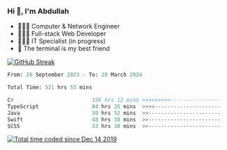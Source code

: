 <h3>Hi 👋, I'm Abdullah</h3>

- 👷🏼‍♂️ Computer & Network Engineer
- 👨🏻‍💻 Full-stack Web Developer
- 👨🏻‍💻 IT Specialist (in progress)
- 🖤 The terminal is my best friend

[![GitHub Streak](https://streak-stats.demolab.com?user=al3bad&theme=transparent&date_format=j%20M%5B%20Y%5D)](https://git.io/streak-stats)

<!--START_SECTION:waka-->

```python
From: 28 September 2023 - To: 28 March 2024

Total Time: 521 hrs 55 mins

C#                         196 hrs 12 mins >>>>>>>>>----------------   37.22 %
TypeScript                 84 hrs 35 mins  >>>>---------------------   16.05 %
Java                       50 hrs 52 mins  >>-----------------------   09.65 %
Swift                      48 hrs 38 mins  >>-----------------------   09.23 %
SCSS                       33 hrs 38 mins  >>-----------------------   06.38 %
```

<!--END_SECTION:waka-->

<p>
  <a href="https://wakatime.com/@ce2a2aac-0d6b-4d65-b864-8a4bcaf12967"><img src="https://wakatime.com/badge/user/ce2a2aac-0d6b-4d65-b864-8a4bcaf12967.svg" alt="Total time coded since Dec 14 2019" /></a>
</p>
